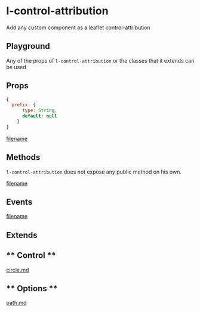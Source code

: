 # l-control-attribution

Add any custom component as a leaflet control-attribution

## Playground
Any of the props of `l-control-attribution` or the classes that it extends can be used

<vuep template="#control-attribution-example"></vuep>


<script v-pre type="text/x-template" id="control-attribution-example">

<template>
  <l-map style="height: 100%; width: 100%" :zoom="zoom" :center="center">
    <l-tile-layer :url="url"></l-tile-layer>
    <l-control-attribution position="topright" prefix="A custom prefix" >
    </l-control-attribution>
  </l-map>
</template>

<script>

Vue.component('l-map', Vue2Leaflet.LMap)
Vue.component('l-tile-layer', Vue2Leaflet.LTileLayer)
Vue.component('l-control-attribution', Vue2Leaflet.LControlAttribution)

export default {
  data () {
    return {
      url: 'http://{s}.tile.osm.org/{z}/{x}/{y}.png',
      zoom: 8,
      center: [47.313220, -1.319482]
    };
  }
}
</script>
</script>

## Props

```js
{
  prefix: {
      type: String,
      default: null
    }
}
```

[filename](../props-notice.md ':include')

## Methods

`l-control-attribution` does not expose any public method on his own.

[filename](../methods-notice.md ':include')

## Events

[filename](../shared-events.md ':include')

## Extends

<!-- tabs:start -->

## ** Control **

[circle.md](../../mixins/control.md ':include')

## ** Options **

[path.md](../../mixins/options.md ':include')

<!-- tabs:end -->
